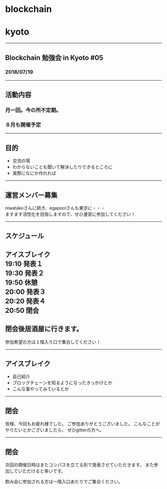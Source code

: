 # blockchain
# kyoto
---
## Blockchain 勉強会 in Kyoto #05
### 2018/07/19
---
## 活動内容
### 月一回。今の所不定期。
### ８月も開催予定     
     
---
## 目的
- 交流の場      
- わからないことも聞いて解決したりできるところに    
- 実際になにか作れれば    

---
## 運営メンバー募集
niwatakoさんに続き、egapoolさんも東京に・・・     
ますます活性化を目指しますので、ぜひ運営に参加してください！   
     
---
## スケジュール
アイスブレイク     
19:10  発表１    
19:30  発表２    
19:50  休憩    
20:00  発表３    
20:20  発表４    
20:50  閉会    
---

## 閉会後居酒屋に行きます。
参加希望の方は１階入り口で集合してください！

---
## アイスブレイク
- 自己紹介    
- ブロックチェーンを知るようになったきっかけとか    
- こんな事やってみているとか    

---
## 閉会
皆様、今回もお疲れ様でした。
ご参加ありがとうございました。
こんなことがやりたいとかございましたら、
ぜひgitterの方へ。

---
## 閉会
次回の開催日時はまたコンパスを立てる形で発表させていただきます。
また参加していただけると幸いです。    
     
飲み会に参加される方は一階入口あたりでご集合ください。

